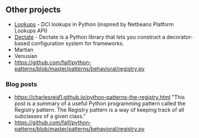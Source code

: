 
## Other projects

- [Lookups](https://pypi.org/project/lookups/) - DCI lookups in Python (inspired by Netbeans Platform Lookups API)
- [Dectate](https://dectate.readthedocs.io/en/latest/index.html) - Dectate is a Python library that lets you construct a decorator-based configuration system for frameworks.
- Martian
- Venusian
- https://github.com/faif/python-patterns/blob/master/patterns/behavioral/registry.py

### Blog posts

- https://charlesreid1.github.io/python-patterns-the-registry.html "This post is a summary of a useful Python programming pattern called the Registry pattern. The Registry pattern is a way of keeping track of all subclasses of a given class."
- https://github.com/faif/python-patterns/blob/master/patterns/behavioral/registry.py